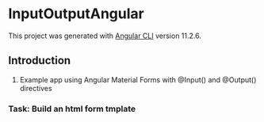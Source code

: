 # InputOutputAngular

This project was generated with [Angular CLI](https://github.com/angular/angular-cli) version 11.2.6.

## Introduction

1. Example app using Angular Material Forms with @Input() and @Output() directives

### Task: Build an html form tmplate
